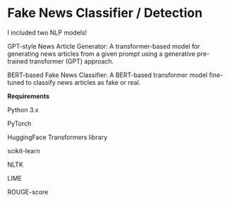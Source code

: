 # Fake News Classifier / Detection


I included two NLP models!

GPT-style News Article Generator: A transformer-based model for generating news articles from a given prompt using a generative pre-trained transformer (GPT) approach.

BERT-based Fake News Classifier: A BERT-based transformer model fine-tuned to classify news articles as fake or real.

**Requirements**

Python 3.x

PyTorch

HuggingFace Transformers library

scikit-learn

NLTK

LIME

ROUGE-score
